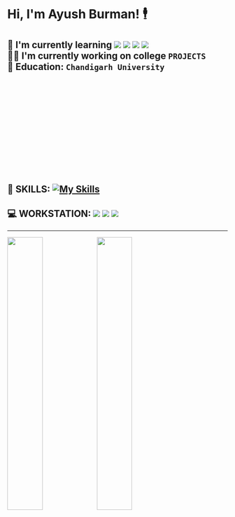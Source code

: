 Hi, I'm **Ayush Burman!** :business_suit_levitating:
====================================================

:memo: I'm currently learning <img src="https://img.shields.io/badge/React-20232A?style=for-the-badge&logo=react&logoColor=61DAFB"/>
<img src="https://img.shields.io/badge/Angular-DD0031?style=for-the-badge&logo=angular&logoColor=white"/>
<img src="https://img.shields.io/badge/Flask-000000?style=for-the-badge&logo=flask&logoColor=white"/>
<img src="https://img.shields.io/badge/TensorFlow-FF6F00?style=for-the-badge&logo=tensorflow&logoColor=white"/>
<br>:man_technologist: I'm currently working on college `PROJECTS`<br>
:school: **Education:** `Chandigarh University`<br>
-------------------------------------------------
:rocket: **SKILLS:** [![My Skills](https://skillicons.dev/icons?i=python,java,typescript,javascript,css,html,cpp,c,git,github,bash,linux,mysql)](https://skillicons.dev)
<svg width="246" height="246" viewBox="0 0 0 256" fill="none" xmlns="http://www.w3.org/2000/svg">
<rect width="246" height="246" rx="60" fill="#242938"/>
<path d="M124.228 229L90.623 208.89V90.31L40 120.459L40.123 75.545L124.228 26V229ZM131.784 26V229L165.393 208.89V151.781L190.763 166.895L190.612 127.833L165.393 112.988V90.31L216 120.459L215.878 75.545L131.784 26Z" fill="#FF6F00"/>
</svg>
-------------------------------------------------
:computer: **WORKSTATION:** <img src="https://img.shields.io/badge/Visual_Studio_Code-0078D4?style=for-the-badge&logo=visual%20studio%20code&logoColor=white"/>
<img src="https://img.shields.io/badge/Windows-DELL_vostro-0078D6?style=for-the-badge&logo=windows&logoColor=white"/>
<img src="https://img.shields.io/badge/replit-667881?style=for-the-badge&logo=replit&logoColor=white"/>
-------------------------------------------------

-------------------------------------------------



<img align="left" width = "40%" src="https://github-readme-stats.vercel.app/api?username=AyushBurman&show_icons=true&theme=radical"/>
<img align="left" width = "40%" src="https://github-readme-stats.vercel.app/api/top-langs/?username=AyushBurman&layout=compact"/>



